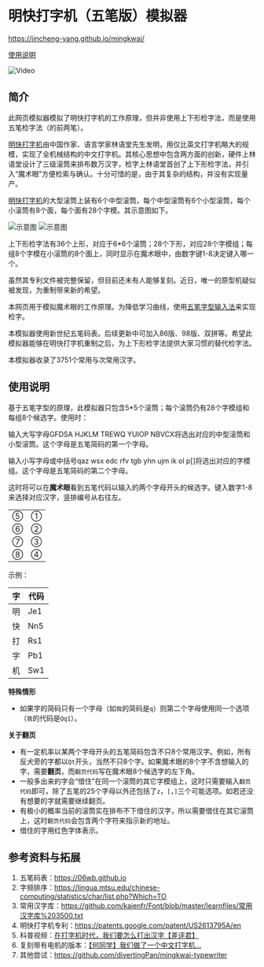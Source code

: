 # 明快打字机（五笔版）模拟器

https://jincheng-yang.github.io/mingkwai/

[使用说明](#使用说明)

![Video](assets/recording.gif)

## 简介

此网页模拟器模拟了明快打字机的工作原理，但并非使用上下形检字法，而是使用五笔检字法（的前两笔）。

[明快打字机](https://zh.wikipedia.org/zh-cn/中文打字機#明快)由中国作家、语言学家林语堂先生发明，用仅比英文打字机略大的规模，实现了全机械结构的中文打字机。其核心思想中包含两方面的创新，硬件上林语堂设计了三级滚筒来排布数万汉字，检字上林语堂首创了上下形检字法，并引入“魔术眼”方便检索与确认。十分可惜的是，由于其复杂的结构，并没有实现量产。

[明快打字机](https://zh.wikipedia.org/zh-cn/中文打字機#明快)的大型滚筒上装有6个中型滚筒，每个中型滚筒有6个小型滚筒，每个小滚筒有8个面，每个面有28个字模。其示意图如下。

![示意图](https://patentimages.storage.googleapis.com/bb/a7/73/382a607a306f76/US2613795-drawings-page-2.png)
![示意图](https://patentimages.storage.googleapis.com/b8/04/1b/12e0e4efaa7998/US2613795-drawings-page-3.png)

上下形检字法有36个上形，对应于6*6个滚筒；28个下形，对应28个字模组；每组8个字模在小滚筒的8个面上，同时显示在魔术眼中，由数字键1-8决定键入哪一个。

虽然其专利文件被完整保留，但目前还未有人能够复刻。近日，唯一的原型机疑似被发现，为重制带来新的希望。

本网页用于模拟魔术眼的工作原理。为降低学习曲线，使用[五笔字型输入法](https://zh.wikipedia.org/wiki/五笔字型输入法#新世纪版)来实现检字。

本模拟器使用新世纪五笔码表。后续更新中可加入86版、98版、双拼等。希望此模拟器能够在明快打字机重制之后，为上下形检字法提供大家习惯的替代检字法。

本模拟器收录了3751个常用与次常用汉字。

## 使用说明

基于五笔字型的原理，此模拟器只包含5*5个滚筒；每个滚筒仍有28个字模组和每组8个候选字。使用时：

输入大写字母GFDSA HJKLM TREWQ YUIOP NBVCX将选出对应的中型滚筒和小型滚筒。这个字母是五笔简码的第一个字母。

输入小写字母或中括号qaz wsx edc rfv tgb yhn ujm ik ol p[]将选出对应的字模组。这个字母是五笔简码的第二个字母。

这时将可以在**魔术眼**看到五笔代码以输入的两个字母开头的候选字。键入数字1-8来选择对应汉字，竖排编号从右往左。

|||
|--|--|
|⑤|①|
|⑥|②|
|⑦|③|
|⑧|④|

示例：

|字|代码|
|--|---|
|明|Je1|
|快|Nn5|
|打|Rs1|
|字|Pb1|
|机|Sw1|


**特殊情形**

* 如果字的简码只有一个字母（如`我`的简码是`q`）则第二个字母使用同一个选项（`我`的代码是`Qq1`）。

**关于翻页**

* 有一定机率以某两个字母开头的五笔简码包含不只8个常用汉字。例如，所有反犬旁的字都以`Qt`开头，当然不只8个字。如果魔术眼的8个字不含想输入的字，需要**翻页**，而`翻页代码`写在魔术眼8个候选字的左下角。
* 一般多出来的字会“借住”在同一个滚筒的其它字模组上，这时只需要输入`翻页代码`即可，除了五笔的25个字母以外还包括了`z`，`[`，`]`三个可能选项。如若还没有想要的字就需要继续翻页。
* 有极小的概率当前的滚筒实在排布不下借住的汉字，所以需要借住在其它滚筒上，这时`翻页代码`会包含两个字符来指示新的地址。
* 借住的字用红色字体表示。

## 参考资料与拓展

1. 五笔码表：https://06wb.github.io
2. 字频排序：https://lingua.mtsu.edu/chinese-computing/statistics/char/list.php?Which=TO
3. 常用汉字库：https://github.com/kaienfr/Font/blob/master/learnfiles/常用汉字库%203500.txt
4. 明快打字机专利：https://patents.google.com/patent/US2613795A/en
5. 科普视频：[在打字机时代，我们要怎么打出汉字【差评君】](https://www.bilibili.com/video/BV1eM4y1w7JF/)
6. 复刻带有电机的版本：[【何同学】我们做了一个中文打字机...](https://www.youtube.com/watch?v=yNoWMaOyWHY)
7. 其他尝试：https://github.com/divertingPan/mingkwai-typewriter
